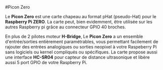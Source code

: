 <!--
---
name: Picon Zero
class: board
type: moteur
formfactor: pHAT
image: '4tronix-picon-zero.png'
manufacturer: 4tronix
description: Une carte de contrôle de robot pour le Raspberry Pi
url: http://4tronix.co.uk/piconzero/
buy: http://4tronix.co.uk/store/index.php?rt=product/product&product_id=552
pincount: 40
eeprom: no
power:
  '1':
  '2':
ground:
  '6':
  '9':
  '14':
  '20':
  '25':
  '30':
  '34':
  '39':
pin:
  '3':
    mode: i2c
  '5':
    mode: i2c
i2c:
  '0x22':
    name: PiconZero
    device: ATMega328
-->
#Picon Zero

Le **Picon Zero** est une carte chapeau au format pHat (pseudo-Hat) pour le **Raspberry Pi ZERO**. La carte peut, bien evidemment, être utilisée sur les autres Raspberry pi grâce au connecteur GPIO 40 broches.

En plus de 2 pilotes moteur **H-Bridge**, Le **Picon Zero** a un ensemble d'entrée/sorties entièrement paramétrables, vous permettant facilement de rajouter des entrées analogiques ou sorties neopixel à votre Raspeberry Pi sans logiciels ou kernel compliqués ou spécifiques. La carte propose aussi une interface **HC-SR04** pour capteur de distance ultrasonique et libère aussi 5 port GPIO de votre Raspberry Pi.
